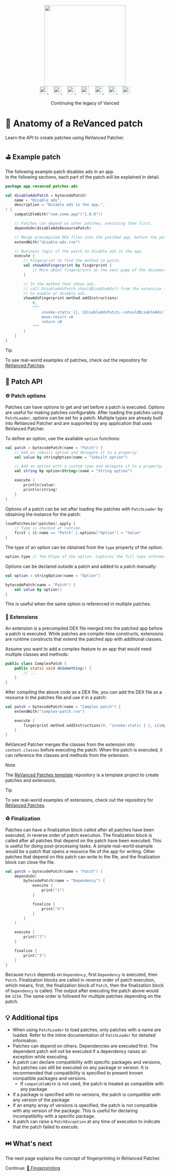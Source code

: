 <p align="center">
  <picture>
    <source
      width="256px"
      media="(prefers-color-scheme: dark)"
      srcset="../assets/revanced-headline/revanced-headline-vertical-dark.svg"
    >
    <img 
      width="256px"
      src="../assets/revanced-headline/revanced-headline-vertical-light.svg"
    >
  </picture>
  <br>
  <a href="https://revanced.app/">
     <picture>
         <source height="24px" media="(prefers-color-scheme: dark)" srcset="../assets/revanced-logo/revanced-logo.svg" />
         <img height="24px" src="../assets/revanced-logo/revanced-logo.svg" />
     </picture>
   </a>&nbsp;&nbsp;&nbsp;
   <a href="https://github.com/ReVanced">
       <picture>
           <source height="24px" media="(prefers-color-scheme: dark)" srcset="https://i.ibb.co/dMMmCrW/Git-Hub-Mark.png" />
           <img height="24px" src="https://i.ibb.co/9wV3HGF/Git-Hub-Mark-Light.png" />
       </picture>
   </a>&nbsp;&nbsp;&nbsp;
   <a href="http://revanced.app/discord">
       <picture>
           <source height="24px" media="(prefers-color-scheme: dark)" srcset="https://user-images.githubusercontent.com/13122796/178032563-d4e084b7-244e-4358-af50-26bde6dd4996.png" />
           <img height="24px" src="https://user-images.githubusercontent.com/13122796/178032563-d4e084b7-244e-4358-af50-26bde6dd4996.png" />
       </picture>
   </a>&nbsp;&nbsp;&nbsp;
   <a href="https://reddit.com/r/revancedapp">
       <picture>
           <source height="24px" media="(prefers-color-scheme: dark)" srcset="https://user-images.githubusercontent.com/13122796/178032351-9d9d5619-8ef7-470a-9eec-2744ece54553.png" />
           <img height="24px" src="https://user-images.githubusercontent.com/13122796/178032351-9d9d5619-8ef7-470a-9eec-2744ece54553.png" />
       </picture>
   </a>&nbsp;&nbsp;&nbsp;
   <a href="https://t.me/app_revanced">
      <picture>
         <source height="24px" media="(prefers-color-scheme: dark)" srcset="https://user-images.githubusercontent.com/13122796/178032213-faf25ab8-0bc3-4a94-a730-b524c96df124.png" />
         <img height="24px" src="https://user-images.githubusercontent.com/13122796/178032213-faf25ab8-0bc3-4a94-a730-b524c96df124.png" />
      </picture>
   </a>&nbsp;&nbsp;&nbsp;
   <a href="https://x.com/revancedapp">
      <picture>
         <source media="(prefers-color-scheme: dark)" srcset="https://user-images.githubusercontent.com/93124920/270180600-7c1b38bf-889b-4d68-bd5e-b9d86f91421a.png">
         <img height="24px" src="https://user-images.githubusercontent.com/93124920/270108715-d80743fa-b330-4809-b1e6-79fbdc60d09c.png" />
      </picture>
   </a>&nbsp;&nbsp;&nbsp;
   <a href="https://www.youtube.com/@ReVanced">
      <picture>
         <source height="24px" media="(prefers-color-scheme: dark)" srcset="https://user-images.githubusercontent.com/13122796/178032714-c51c7492-0666-44ac-99c2-f003a695ab50.png" />
         <img height="24px" src="https://user-images.githubusercontent.com/13122796/178032714-c51c7492-0666-44ac-99c2-f003a695ab50.png" />
     </picture>
   </a>
   <br>
   <br>
   Continuing the legacy of Vanced
</p>

# 🧩 Anatomy of a ReVanced patch

Learn the API to create patches using ReVanced Patcher.

## ⛳️ Example patch

The following example patch disables ads in an app.  
In the following sections, each part of the patch will be explained in detail.

```kt
package app.revanced.patches.ads

val disableAdsPatch = bytecodePatch(
    name = "Disable ads",
    description = "Disable ads in the app.",
) {
    compatibleWith("com.some.app"("1.0.0"))

    // Patches can depend on other patches, executing them first.
    dependsOn(disableAdsResourcePatch)

    // Merge precompiled DEX files into the patched app, before the patch is executed.
    extendWith("disable-ads.rve")

    // Business logic of the patch to disable ads in the app.
    execute {
        // Fingerprint to find the method to patch.
        val showAdsFingerprint by fingerprint {
            // More about fingerprints on the next page of the documentation.
        }

        // In the method that shows ads,
        // call DisableAdsPatch.shouldDisableAds() from the extension (precompiled DEX file)
        // to enable or disable ads.
        showAdsFingerprint.method.addInstructions(
            0,
            """
                invoke-static {}, LDisableAdsPatch;->shouldDisableAds()Z
                move-result v0
                return v0
            """
        )
    }
}
```

> [!TIP]
> To see real-world examples of patches,
> check out the repository for [ReVanced Patches](https://github.com/revanced/revanced-patches).

## 🧩 Patch API

### ⚙️ Patch options

Patches can have options to get and set before a patch is executed.
Options are useful for making patches configurable.
After loading the patches using `PatchLoader`, options can be set for a patch.
Multiple types are already built into ReVanced Patcher and are supported by any application that uses ReVanced Patcher.

To define an option, use the available `option` functions:

```kt
val patch = bytecodePatch(name = "Patch") {
    // Add an inbuilt option and delegate it to a property.
    val value by stringOption(name = "Inbuilt option")

    // Add an option with a custom type and delegate it to a property.
    val string by option<String>(name = "String option")

    execute {
        println(value)
        println(string)
    }
}
```

Options of a patch can be set after loading the patches with `PatchLoader` by obtaining the instance for the patch:

```kt
loadPatchesJar(patches).apply {
    // Type is checked at runtime.
    first { it.name == "Patch" }.options["Option"] = "Value"
}
```

The type of an option can be obtained from the `type` property of the option:

```kt
option.type // The KType of the option. Captures the full type information of the option.
```

Options can be declared outside a patch and added to a patch manually:

```kt
val option = stringOption(name = "Option")

bytecodePatch(name = "Patch") {
    val value by option()
}
```

This is useful when the same option is referenced in multiple patches.

### 🧩 Extensions

An extension is a precompiled DEX file merged into the patched app before a patch is executed.
While patches are compile-time constructs, extensions are runtime constructs
that extend the patched app with additional classes.

Assume you want to add a complex feature to an app that would need multiple classes and methods:

```java
public class ComplexPatch {
    public static void doSomething() {
        // ...
    }
}
```

After compiling the above code as a DEX file, you can add the DEX file as a resource in the patches file
and use it in a patch:

```kt
val patch = bytecodePatch(name = "Complex patch") {
    extendWith("complex-patch.rve")

    execute {
        fingerprint.method.addInstructions(0, "invoke-static { }, LComplexPatch;->doSomething()V")
    }
}
```

ReVanced Patcher merges the classes from the extension into `context.classes` before executing the patch.
When the patch is executed, it can reference the classes and methods from the extension.

> [!NOTE]
>
> The [ReVanced Patches template](https://github.com/ReVanced/revanced-patches-template) repository
> is a template project to create patches and extensions.

> [!TIP]
> To see real-world examples of extensions,
> check out the repository for [ReVanced Patches](https://github.com/revanced/revanced-patches).

### ♻️ Finalization

Patches can have a finalization block called after all patches have been executed, in reverse order of patch execution.
The finalization block is called after all patches that depend on the patch have been executed.
This is useful for doing post-processing tasks.
A simple real-world example would be a patch that opens a resource file of the app for writing.
Other patches that depend on this patch can write to the file, and the finalization block can close the file.

```kt
val patch = bytecodePatch(name = "Patch") {
    dependsOn(
        bytecodePatch(name = "Dependency") {
            execute {
                print("1")
            }

            finalize {
                print("4")
            }
        }
    )

    execute {
        print("2")
    }

    finalize {
        print("3")
    }
}
```

Because `Patch` depends on `Dependency`, first `Dependency` is executed, then `Patch`.
Finalization blocks are called in reverse order of patch execution, which means,
first, the finalization block of `Patch`, then the finalization block of `Dependency` is called.
The output after executing the patch above would be `1234`.
The same order is followed for multiple patches depending on the patch.

## 💡 Additional tips

- When using `PatchLoader` to load patches, only patches with a name are loaded.
  Refer to the inline documentation of `PatchLoader` for detailed information.
- Patches can depend on others. Dependencies are executed first.
  The dependent patch will not be executed if a dependency raises an exception while executing.
- A patch can declare compatibility with specific packages and versions,
  but patches can still be executed on any package or version.
  It is recommended that compatibility is specified to present known compatible packages and versions.
    - If `compatibleWith` is not used, the patch is treated as compatible with any package
- If a package is specified with no versions, the patch is compatible with any version of the package
- If an empty array of versions is specified, the patch is not compatible with any version of the package.
  This is useful for declaring incompatibility with a specific package.
- A patch can raise a `PatchException` at any time of execution to indicate that the patch failed to execute.

## ⏭️ What's next

The next page explains the concept of fingerprinting in ReVanced Patcher.

Continue: [🔎 Fingerprinting](2_2_1_fingerprinting.md)
